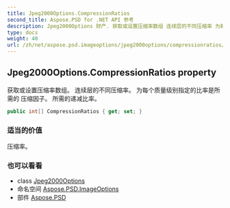 ```yaml
---
title: Jpeg2000Options.CompressionRatios
second_title: Aspose.PSD for .NET API 参考
description: Jpeg2000Options 财产. 获取或设置压缩率数组 连续层的不同压缩率 为每个质量级别指定的比率是所需的 压缩因子 所需的递减比率
type: docs
weight: 40
url: /zh/net/aspose.psd.imageoptions/jpeg2000options/compressionratios/
---
```

## Jpeg2000Options.CompressionRatios property

获取或设置压缩率数组。 连续层的不同压缩率。 为每个质量级别指定的比率是所需的 压缩因子。 所需的递减比率。

```csharp
public int[] CompressionRatios { get; set; }
```

### 适当的价值

压缩率。

### 也可以看看

* class [Jpeg2000Options](../)
* 命名空间 [Aspose.PSD.ImageOptions](../../jpeg2000options/)
* 部件 [Aspose.PSD](../../../)


